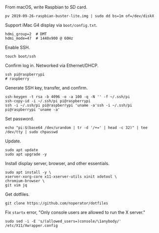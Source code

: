 From macOS, write Raspbian to SD card.
```
pv 2019-09-26-raspbian-buster-lite.img | sudo dd bs=1m of=/dev/diskX
```

Support iMac G4 display via `boot/config.txt`.
```
hdmi_group=2  # DMT
hdmi_mode=47  # 1440x900 @ 60Hz
```

Enable SSH.
```
touch boot/ssh
```

Confirm log in. Networked via Ethernet/DHCP.
```
ssh pi@raspberrypi
# raspberry
```

Generate SSH key, transfer, and confirm.
```
ssh-keygen -t rsa -b 4096 -o -a 100 -q -N '' -f ~/.ssh/pi
ssh-copy-id -i ~/.ssh/pi pi@raspberrypi
ssh -i ~/.ssh/pi pi@raspberrypi 'uname -a'ssh -i ~/.ssh/pi pi@raspberrypi 'uname -a'
```

Set password.
```
echo "pi:$(base64 /dev/urandom | tr -d '/+=' | head -c 32)" | tee /dev/tty | sudo chpasswd
```

Update.
```
sudo apt update
sudo apt upgrade -y
```

Install display server, browser, and other essentials.
```
sudo apt install -y \
xserver-xorg-core x11-xserver-utils xinit xdotool \
chromium-browser \
git vim jq
```

Get dotfiles.
```
git clone https://github.com/noperator/dotfiles
```

Fix `startx` error, "Only console users are allowed to run the X server."
```
sudo sed -i -E 's/(allowed_users=)console/\1anybody/' /etc/X11/Xwrapper.config
```
